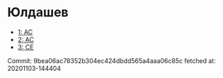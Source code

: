# Юлдашев
- [1: AC](1.md)
- [2: AC](2.md)
- [3: CE](3.md)

Commit: 9bea06ac78352b304ec424dbdd565a4aaa06c85c
 fetched at: 20201103-144404
